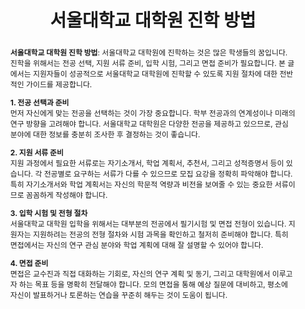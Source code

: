 ---
title: '서울대학교 대학원 진학 방법'

# Authors
authors:
  - 강경태

# Author notes (optional)
author_notes:
  - ''
  - ''
  - ''
  - 'Corresponding author'

# date format: '2013-07-01T00:00:00Z'
# date: '2024-03-20'

# Schedule page publish date (NOT publication's date).
publishDate: '2024-03-20'

# Publication type.
publication_types: ['article-journal']

abstract: |
  **서울대학교 대학원 진학 방법**: 서울대학교 대학원에 진학하는 것은 많은 학생들의 꿈입니다. 진학을 위해서는 전공 선택, 지원 서류 준비, 입학 시험, 그리고 면접 준비가 필요합니다. 본 글에서는 지원자들이 성공적으로 서울대학교 대학원에 진학할 수 있도록 지원 절차에 대한 전반적인 가이드를 제공합니다.

  **1. 전공 선택과 준비**  
  먼저 자신에게 맞는 전공을 선택하는 것이 가장 중요합니다. 학부 전공과의 연계성이나 미래의 연구 방향을 고려해야 합니다. 서울대학교 대학원은 다양한 전공을 제공하고 있으므로, 관심 분야에 대한 정보를 충분히 조사한 후 결정하는 것이 좋습니다.

  **2. 지원 서류 준비**  
  지원 과정에서 필요한 서류로는 자기소개서, 학업 계획서, 추천서, 그리고 성적증명서 등이 있습니다. 각 전공별로 요구하는 서류가 다를 수 있으므로 모집 요강을 정확히 파악해야 합니다. 특히 자기소개서와 학업 계획서는 자신의 학문적 역량과 비전을 보여줄 수 있는 중요한 서류이므로 꼼꼼하게 작성해야 합니다.

  **3. 입학 시험 및 전형 절차**  
  서울대학교 대학원 입학을 위해서는 대부분의 전공에서 필기시험 및 면접 전형이 있습니다. 지원자는 지원하려는 전공의 전형 절차와 시험 과목을 확인하고 철저히 준비해야 합니다. 특히 면접에서는 자신의 연구 관심 분야와 학업 계획에 대해 잘 설명할 수 있어야 합니다.

  **4. 면접 준비**  
  면접은 교수진과 직접 대화하는 기회로, 자신의 연구 계획 및 동기, 그리고 대학원에서 이루고자 하는 목표 등을 명확히 전달해야 합니다. 모의 면접을 통해 예상 질문에 대비하고, 평소에 자신이 발표하거나 토론하는 연습을 꾸준히 해두는 것이 도움이 됩니다.

summary: 서울대학교 대학원 진학을 위한 전공 선택, 지원 서류 준비, 입학 시험, 면접 준비 등에 대한 전반적인 가이드입니다.

tags: ['서울대학교', '대학원 진학', '입학 전형', '학업 계획서', '면접 준비', '대학원 지원 서류', '대학원']



# Display this page in the Featured widget?
featured: true

# Custom links (uncomment lines below)
# links:
# - name: Custom Link
#   url: http://example.org

url_pdf: 'https://gyeongtaekang.github.io/publication/0020-fine-grained-binary-object-segmentation-in-remote-sensing-imagery-via-path-selective-test-time-adaptation/자기소개.pdf'
# url_code: ''
# url_dataset: '{{url_dataset}}'
# url_poster: '{{url_poster}}'
# url_project: ''
# url_slides: ''
# url_source: 'https://doi.org/10.1109/TGRS.2024.3378311'
# url_video: ''

# Featured image
# To use, add an image named `featured.jpg/png` to your page's folder.
image:
  caption: 'Image credit: [**Unsplash**](https://unsplash.com/photos/pLCdAaMFLTE)'
  focal_point: ''
  preview_only: false

# Associated Projects (optional).
#   Associate this publication with one or more of your projects.
#   Simply enter your project's folder or file name without extension.
#   E.g. `internal-project` references `content/project/internal-project/index.md`.
#   Otherwise, set `projects: []`.
# projects:
#   - example

# Slides (optional).
#   Associate this publication with Markdown slides.
#   Simply enter your slide deck's filename without extension.
#   E.g. `slides: "example"` references `content/slides/example/index.md`.
#   Otherwise, set `slides: ""`.
# slides: example
---